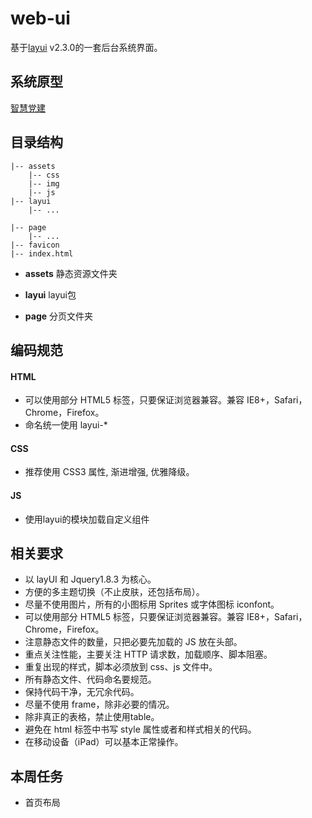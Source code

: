 web-ui
===

基于[layui](http://www.layui.com/) v2.3.0的一套后台系统界面。

## 系统原型

[智慧党建](https://pro.modao.cc/app/3pmYgsQBYNnAs0EtQuBinl7YpugIKox)

## 目录结构
	
	|-- assets
		|-- css
		|-- img
		|-- js
	|-- layui 
		|-- ...

	|-- page
		|-- ...
	|--	favicon 
	|-- index.html	

- **assets**
	静态资源文件夹

- **layui**
	layui包

- **page**
	分页文件夹

## 编码规范

#### HTML

- 可以使用部分 HTML5 标签，只要保证浏览器兼容。兼容 IE8+，Safari，Chrome，Firefox。
- 命名统一使用 layui-*

#### CSS

- 推荐使用 CSS3 属性, 渐进增强, 优雅降级。

#### JS

- 使用layui的模块加载自定义组件

## 相关要求

* 以 layUI 和 Jquery1.8.3 为核心。
* 方便的多主题切换（不止皮肤，还包括布局）。
* 尽量不使用图片，所有的小图标用 Sprites 或字体图标 iconfont。
* 可以使用部分 HTML5 标签，只要保证浏览器兼容。兼容 IE8+，Safari，Chrome，Firefox。
* 注意静态文件的数量，只把必要先加载的 JS 放在头部。
* 重点关注性能，主要关注 HTTP 请求数，加载顺序、脚本阻塞。
* 重复出现的样式，脚本必须放到 css、js 文件中。
* 所有静态文件、代码命名要规范。
* 保持代码干净，无冗余代码。
* 尽量不使用 frame，除非必要的情况。
* 除非真正的表格，禁止使用table。
* 避免在 html 标签中书写 style 属性或者和样式相关的代码。
* 在移动设备（iPad）可以基本正常操作。


## 本周任务

* 首页布局